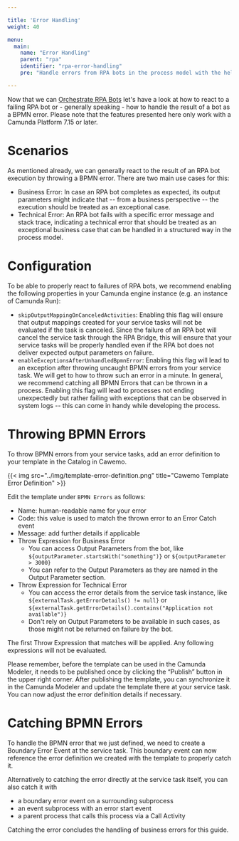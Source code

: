 ```yaml
---

title: 'Error Handling'
weight: 40

menu:
  main:
    name: "Error Handling"
    parent: "rpa"
    identifier: "rpa-error-handling"
    pre: "Handle errors from RPA bots in the process model with the help of BPMN Errors."

---
```


Now that we can [Orchestrate RPA Bots](../orchestrating-bots) let's have a look at how to react to a failing RPA bot or - generally speaking - how to handle the result of a bot as a BPMN error. Please note that the features presented here only work with a Camunda Platform 7.15 or later.

# Scenarios

As mentioned already, we can generally react to the result of an RPA bot execution by throwing a BPMN error. There are two main use cases for this:

* Business Error: In case an RPA bot completes as expected, its output parameters might indicate that -- from a business perspective -- the execution should be treated as an exceptional case.
* Technical Error: An RPA bot fails with a specific error message and stack trace, indicating a technical error that should be treated as an exceptional business case that can be handled in a structured way in the process model.

# Configuration

To be able to properly react to failures of RPA bots, we recommend enabling the following properties in your Camunda engine instance (e.g. an instance of Camunda Run):

* `skipOutputMappingOnCanceledActivities`: Enabling this flag will ensure that output mappings created for your service tasks will not be evaluated if the task is canceled. Since the failure of an RPA bot will cancel the service task through the RPA Bridge, this will ensure that your service tasks will be properly handled even if the RPA bot does not deliver expected output parameters on failure.
* `enableExceptionsAfterUnhandledBpmnError`: Enabling this flag will lead to an exception after throwing uncaught BPMN errors from your service task. We will get to how to throw such an error in a minute. In general, we recommend catching all BPMN Errors that can be thrown in a process. Enabling this flag will lead to processes not ending unexpectedly but rather failing with exceptions that can be observed in system logs -- this can come in handy while developing the process.

# Throwing BPMN Errors

To throw BPMN errors from your service tasks, add an error definition to your template in the Catalog in Cawemo.

{{< img src="../img/template-error-definition.png" title="Cawemo Template Error Definition" >}}

Edit the template under `BPMN Errors` as follows:

* Name: human-readable name for your error
* Code: this value is used to match the thrown error to an Error Catch event
* Message: add further details if applicable
* Throw Expression for Business Error
  * You can access Output Parameters from the bot, like `${outputParameter.startsWith("something")}` or `${outputParameter > 3000}`
  * You can refer to the Output Parameters as they are named in the Output Parameter section.
* Throw Expression for Technical Error
  * You can access the error details from the service task instance, like `${externalTask.getErrorDetails() != null}` or `${externalTask.getErrorDetails().contains("Application not available")}`
  * Don't rely on Output Parameters to be available in such cases, as those might not be returned on failure by the bot.

The first Throw Expression that matches will be applied. Any following expressions will not be evaluated.

Please remember, before the template can be used in the Camunda Modeler, it needs to be published once by clicking the “Publish” button in the upper right corner.
After publishing the template, you can synchronize it in the Camunda Modeler and update the template there at your service task.
You can now adjust the error definition details if necessary.

# Catching BPMN Errors

To handle the BPMN error that we just defined, we need to create a Boundary Error Event at the service task. This boundary event can now reference the error definition we created with the template to properly catch it.

Alternatively to catching the error directly at the service task itself, you can also catch it with

* a boundary error event on a surrounding subprocess
* an event subprocess with an error start event
* a parent process that calls this process via a Call Activity

Catching the error concludes the handling of business errors for this guide.
